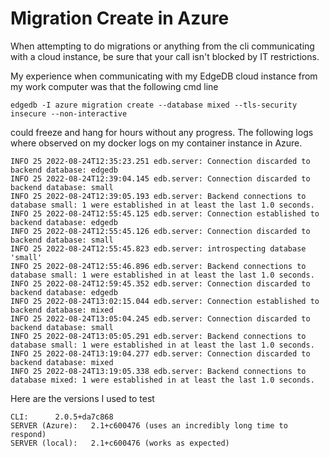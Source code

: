# Migration Create in Azure

When attempting to do migrations or anything from the cli communicating with a cloud instance, be sure that your call
isn't blocked by IT restrictions.

My experience when communicating with my EdgeDB cloud instance from my work computer was that the following 
cmd line

`edgedb -I azure migration create --database mixed --tls-security insecure --non-interactive`

could freeze and hang for hours without any progress. The following logs where observed on my docker logs on my 
container instance in Azure.

```
INFO 25 2022-08-24T12:35:23.251 edb.server: Connection discarded to backend database: edgedb
INFO 25 2022-08-24T12:39:04.145 edb.server: Connection discarded to backend database: small
INFO 25 2022-08-24T12:39:05.193 edb.server: Backend connections to database small: 1 were established in at least the last 1.0 seconds.
INFO 25 2022-08-24T12:55:45.125 edb.server: Connection established to backend database: edgedb
INFO 25 2022-08-24T12:55:45.126 edb.server: Connection discarded to backend database: small
INFO 25 2022-08-24T12:55:45.823 edb.server: introspecting database 'small'
INFO 25 2022-08-24T12:55:46.896 edb.server: Backend connections to database small: 1 were established in at least the last 1.0 seconds.
INFO 25 2022-08-24T12:59:45.352 edb.server: Connection discarded to backend database: edgedb
INFO 25 2022-08-24T13:02:15.044 edb.server: Connection established to backend database: mixed
INFO 25 2022-08-24T13:05:04.245 edb.server: Connection discarded to backend database: small
INFO 25 2022-08-24T13:05:05.291 edb.server: Backend connections to database small: 1 were established in at least the last 1.0 seconds.
INFO 25 2022-08-24T13:19:04.277 edb.server: Connection discarded to backend database: mixed
INFO 25 2022-08-24T13:19:05.338 edb.server: Backend connections to database mixed: 1 were established in at least the last 1.0 seconds.
```


Here are the versions I used to test

```
CLI:      2.0.5+da7c868
SERVER (Azure):   2.1+c600476 (uses an incredibly long time to respond)
SERVER (local):   2.1+c600476 (works as expected)
```